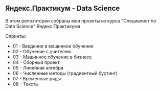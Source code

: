 ## Яндекс.Практикум - Data Science

В этом репозитории собраны мои проекты из курса "Специалист по Data Science" Яндекс Практикума

Спринты:
* 01 - Введение в машинное обучение
* 02 - Обучение с учителем
* 03 - Машинное обучение в бизнесе
* 04 - Сборный проект
* 05 - Линейная алгебра
* 06 - Численные методы (градиентный бустинг)
* 07 - Временные ряды
* 08 - Тексты
